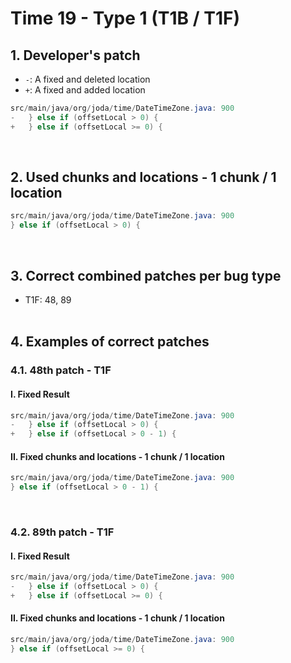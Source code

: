 # Time 19 - Type 1 (T1B / T1F)

## 1. Developer's patch
* `-`: A fixed and deleted location
* `+`: A fixed and added location
```java
src/main/java/org/joda/time/DateTimeZone.java: 900
-   } else if (offsetLocal > 0) {
+   } else if (offsetLocal >= 0) {
```
<br>

## 2. Used chunks and locations - 1 chunk / 1 location
```java
src/main/java/org/joda/time/DateTimeZone.java: 900
} else if (offsetLocal > 0) {
```
<br>

## 3. Correct combined patches per bug type
* T1F: 48, 89
<br><br>

## 4. Examples of correct patches
### 4.1. 48th patch - T1F
#### I. Fixed Result
```java
src/main/java/org/joda/time/DateTimeZone.java: 900
-   } else if (offsetLocal > 0) {
+   } else if (offsetLocal > 0 - 1) {
```

#### II. Fixed chunks and locations - 1 chunk / 1 location
```java
src/main/java/org/joda/time/DateTimeZone.java: 900
} else if (offsetLocal > 0 - 1) {
```
<br>

### 4.2. 89th patch - T1F
#### I. Fixed Result
```java
src/main/java/org/joda/time/DateTimeZone.java: 900
-   } else if (offsetLocal > 0) {
+   } else if (offsetLocal >= 0) {
```

#### II. Fixed chunks and locations - 1 chunk / 1 location
```java
src/main/java/org/joda/time/DateTimeZone.java: 900
} else if (offsetLocal >= 0) {
```
<br><br>
